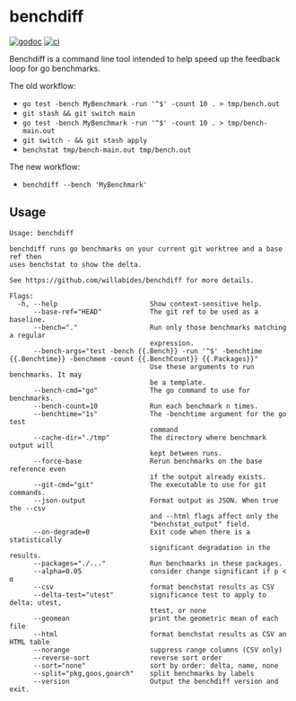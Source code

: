 # benchdiff

[![godoc](https://godoc.org/github.com/willabides/benchdiff?status.svg)](https://godoc.org/github.com/willabides/benchdiff)
[![ci](https://github.com/WillAbides/benchdiff/workflows/ci/badge.svg?branch=main&event=push)](https://github.com/WillAbides/benchdiff/actions?query=workflow%3Aci+branch%3Amaster+event%3Apush)

Benchdiff is a command line tool intended to help speed up the feedback loop for go benchmarks.

The old workflow:
- `go test -bench MyBenchmark -run '^$' -count 10 . > tmp/bench.out`
- `git stash && git switch main`
- `go test -bench MyBenchmark -run '^$' -count 10 . > tmp/bench-main.out`
- `git switch - && git stash apply`
- `benchstat tmp/bench-main.out tmp/bench.out`

The new workflow:
- `benchdiff --bench 'MyBenchmark'`

## Usage

```
Usage: benchdiff

benchdiff runs go benchmarks on your current git worktree and a base ref then
uses benchstat to show the delta.

See https://github.com/willabides/benchdiff for more details.

Flags:
  -h, --help                       Show context-sensitive help.
      --base-ref="HEAD"            The git ref to be used as a baseline.
      --bench="."                  Run only those benchmarks matching a regular
                                   expression.
      --bench-args="test -bench {{.Bench}} -run '^$' -benchtime {{.Benchtime}} -benchmem -count {{.BenchCount}} {{.Packages}}"
                                   Use these arguments to run benchmarks. It may
                                   be a template.
      --bench-cmd="go"             The go command to use for benchmarks.
      --bench-count=10             Run each benchmark n times.
      --benchtime="1s"             The -benchtime argument for the go test
                                   command
      --cache-dir="./tmp"          The directory where benchmark output will
                                   kept between runs.
      --force-base                 Rerun benchmarks on the base reference even
                                   if the output already exists.
      --git-cmd="git"              The executable to use for git commands.
      --json-output                Format output as JSON. When true the --csv
                                   and --html flags affect only the
                                   "benchstat_output" field.
      --on-degrade=0               Exit code when there is a statistically
                                   significant degradation in the results.
      --packages="./..."           Run benchmarks in these packages.
      --alpha=0.05                 consider change significant if p < α
      --csv                        format benchstat results as CSV
      --delta-test="utest"         significance test to apply to delta: utest,
                                   ttest, or none
      --geomean                    print the geometric mean of each file
      --html                       format benchstat results as CSV an HTML table
      --norange                    suppress range columns (CSV only)
      --reverse-sort               reverse sort order
      --sort="none"                sort by order: delta, name, none
      --split="pkg,goos,goarch"    split benchmarks by labels
      --version                    Output the benchdiff version and exit.
```